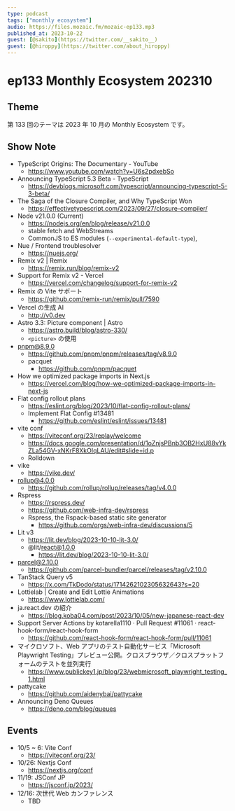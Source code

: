 ```yaml
---
type: podcast
tags: ["monthly ecosystem"]
audio: https://files.mozaic.fm/mozaic-ep133.mp3
published_at: 2023-10-22
guest: [@sakito](https://twitter.com/__sakito__)
guest: [@hiroppy](https://twitter.com/about_hiroppy)
---
```


# ep133 Monthly Ecosystem 202310

## Theme

第 133 回のテーマは 2023 年 10 月の Monthly Ecosystem です。


## Show Note

- TypeScript Origins: The Documentary - YouTube
  - https://www.youtube.com/watch?v=U6s2pdxebSo
- Announcing TypeScript 5.3 Beta - TypeScript
  - https://devblogs.microsoft.com/typescript/announcing-typescript-5-3-beta/
- The Saga of the Closure Compiler, and Why TypeScript Won
  - https://effectivetypescript.com/2023/09/27/closure-compiler/
- Node v21.0.0 (Current)
  - https://nodejs.org/en/blog/release/v21.0.0
  - stable fetch and WebStreams
  - CommonJS to ES modules (`--experimental-default-type`),
- Nue / Frontend troublesolver
  - https://nuejs.org/
- Remix v2 | Remix
  - https://remix.run/blog/remix-v2
- Support for Remix v2 - Vercel
  - https://vercel.com/changelog/support-for-remix-v2
- Remix の Vite サポート
  - https://github.com/remix-run/remix/pull/7590
- Vercel の生成 AI
  - http://v0.dev
- Astro 3.3: Picture component | Astro
  - https://astro.build/blog/astro-330/
  - `<picture>` の使用
- pnpm@8.9.0
  - https://github.com/pnpm/pnpm/releases/tag/v8.9.0
  - pacquet
    - https://github.com/pnpm/pacquet
- How we optimized package imports in Next.js
  - https://vercel.com/blog/how-we-optimized-package-imports-in-next-js
- Flat config rollout plans
  - https://eslint.org/blog/2023/10/flat-config-rollout-plans/
  - Implement Flat Config #13481
    - https://github.com/eslint/eslint/issues/13481
- vite conf
  - https://viteconf.org/23/replay/welcome
  - https://docs.google.com/presentation/d/1oZnjsPBnb3OB2HxU88vYkZLa54GV-xNKrF8XkOIqLAU/edit#slide=id.p
  - Rolldown
- vike
  - https://vike.dev/
- rollup@4.0.0
  - https://github.com/rollup/rollup/releases/tag/v4.0.0
- Rspress
  - https://rspress.dev/
  - https://github.com/web-infra-dev/rspress
  - Rspress, the Rspack-based static site generator
    - https://github.com/orgs/web-infra-dev/discussions/5
- Lit v3
  - https://lit.dev/blog/2023-10-10-lit-3.0/
  - @lit/react@1.0.0
    - https://lit.dev/blog/2023-10-10-lit-3.0/
- parcel@2.10.0
  - https://github.com/parcel-bundler/parcel/releases/tag/v2.10.0
- TanStack Query v5
  - https://x.com/TkDodo/status/1714262102305632643?s=20
- Lottielab | Create and Edit Lottie Animations
  - https://www.lottielab.com/
- ja.react.dev の紹介
  - https://blog.koba04.com/post/2023/10/05/new-japanese-react-dev
- Support Server Actions by kotarella1110 · Pull Request #11061 · react-hook-form/react-hook-form
  - https://github.com/react-hook-form/react-hook-form/pull/11061
- マイクロソフト、Web アプリのテスト自動化サービス「Microsoft Playwright Testing」プレビュー公開。クロスブラウザ／クロスプラットフォームのテストを並列実行
  - https://www.publickey1.jp/blog/23/webmicrosoft_playwright_testing_1.html
- pattycake
  - https://github.com/aidenybai/pattycake
- Announcing Deno Queues
  - https://deno.com/blog/queues


## Events

- 10/5 ~ 6: Vite Conf
  - https://viteconf.org/23/
- 10/26: Nextjs Conf
  - https://nextjs.org/conf
- 11/19: JSConf JP
  - https://jsconf.jp/2023/
- 12/16: 次世代 Web カンファレンス
  - TBD